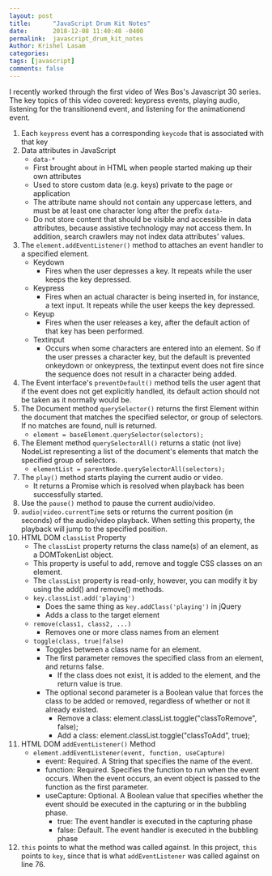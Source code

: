 ```yaml
---
layout: post
title:      "JavaScript Drum Kit Notes"
date:       2018-12-08 11:40:48 -0400
permalink:  javascript_drum_kit_notes
Author: Krishel Lasam
categories: 
tags: [javascript]
comments: false
---
```


I recently worked through the first video of Wes Bos's Javascript 30 series. The key topics of this video covered: keypress events, playing audio, listening for the transitionend event, and listening for the animationend event.

1. Each `keypress` event has a corresponding `keycode` that is associated with that key
2. Data attributes in JavaScript 
    - `data-*`
    - First brought about in HTML when people started making up their own attributes
    - Used to store custom data (e.g. keys) private to the page or application
    - The attribute name should not contain any uppercase letters, and must be at least one character long after the prefix `data-`
    - Do not store content that should be visible and accessible in data attributes, because assistive technology may not access them. In addition, search crawlers may not index data attributes' values.
3. The `element.addEventListener()` method to attaches an event handler to a specified element.
    - Keydown
        - Fires when the user depresses a key. It repeats while the user keeps the key depressed.
    - Keypress
        - Fires when an actual character is being inserted in, for instance, a text input. It repeats while the user keeps the key depressed.
    - Keyup
        - Fires when the user releases a key, after the default action of that key has been performed.
    - Textinput
        - Occurs when some characters are entered into an element. So if the user presses a character key, but the default is prevented onkeydown or onkeypress, the textinput event does not fire since the sequence does not result in a character being added.
4. The Event interface's `preventDefault()` method tells the user agent that if the event does not get explicitly handled, its default action should not be taken as it normally would be.
5. The Document method `querySelector()` returns the first Element within the document that matches the specified selector, or group of selectors. If no matches are found, null is returned.
    - `element = baseElement.querySelector(selectors);`
6. The Element method `querySelectorAll()` returns a static (not live) NodeList representing a list of the document's elements that match the specified group of selectors.
    - `elementList = parentNode.querySelectorAll(selectors);`
7. The `play()` method starts playing the current audio or video.
    - It returns a Promise which is resolved when playback has been successfully started.
8. Use the `pause()` method to pause the current audio/video.
9. `audio|video.currentTime` sets or returns the current position (in seconds) of the audio/video playback. When setting this property, the playback will jump to the specified position.
10. HTML DOM `classList` Property
    - The `classList` property returns the class name(s) of an element, as a DOMTokenList object.
    - This property is useful to add, remove and toggle CSS classes on an element.
    - The `classList` property is read-only, however, you can modify it by using the add() and remove() methods.
    - `key.classList.add('playing')`
        - Does the same thing as `key.addClass('playing')` in jQuery
        - Adds a class to the target element
    - `remove(class1, class2, ...)`
        - Removes one or more class names from an element
    - `toggle(class, true|false)`
        - Toggles between a class name for an element.
        - The first parameter removes the specified class from an element, and returns false. 
            - If the class does not exist, it is added to the element, and the return value is true.
        - The optional second parameter is a Boolean value that forces the class to be added or removed, regardless of whether or not it already existed.
            - Remove a class: element.classList.toggle("classToRemove", false); 
            - Add a class: element.classList.toggle("classToAdd", true);
11. HTML DOM `addEventListener()` Method
    - `element.addEventListener(event, function, useCapture)`
        - event: Required. A String that specifies the name of the event.
        - function: Required. Specifies the function to run when the event occurs. When the event occurs, an event object is passed to the function as the first parameter.
        - useCapture: Optional. A Boolean value that specifies whether the event should be executed in the capturing or in the bubbling phase. 
            - true: The event handler is executed in the capturing phase
            - false: Default. The event handler is executed in the bubbling phase
12. `this` points to what the method was called against. In this project, `this` points to `key`, since that is what `addEventListener` was called against on line 76.
